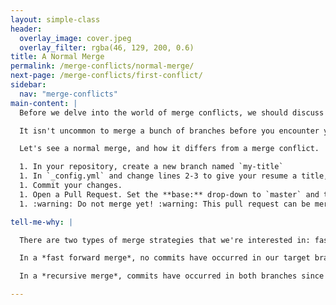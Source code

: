 ```yaml
---
layout: simple-class
header:
  overlay_image: cover.jpeg
  overlay_filter: rgba(46, 129, 200, 0.6)
title: A Normal Merge
permalink: /merge-conflicts/normal-merge/
next-page: /merge-conflicts/first-conflict/
sidebar:
  nav: "merge-conflicts"
main-content: |
  Before we delve into the world of merge conflicts, we should discuss what a merge is normally doing. When you take some commits from, say, `new-feature` branch and merge them into `master` you are simply applying the commits that you made on the `new-feature` branch on the `master` branch.

  It isn't uncommon to merge a bunch of branches before you encounter your first merge conflict. That is because Git is really smart when it comes merging. But, sometimes you and another collaborator both have an idea for a change to the same code and Git needs you to examine the conflicting changes before it can successfully implement the changes.

  Let's see a normal merge, and how it differs from a merge conflict.

  1. In your repository, create a new branch named `my-title`
  1. In `_config.yml` and change lines 2-3 to give your resume a title, and a description.
  1. Commit your changes.
  1. Open a Pull Request. Set the **base:** drop-down to `master` and the **compare:** drop-down of `my-title`
  1. :warning: Do not merge yet! :warning: This pull request can be merged and contains no conflicts. This is because no conflicting commits appear on `master`, the target of our merge. We will introduce a conflict and merge in the following page.

tell-me-why: |

  There are two types of merge strategies that we're interested in: fast forward and recursive

  In a *fast forward merge*, no commits have occurred in our target branch since we branched. Therefore, the easiest way to combine the changes from both branches is to fast-forward the HEAD pointer your most recent commit on the topic branch. Because the history of both branches is one and the same, there no competition and, therefore, no possibility for merge conflicts in a fast forward merge.

  In a *recursive merge*, commits have occurred in both branches since we branched. Not all recursive merges result in conflicts, but when the new history (since merging) of both branches attempt to edit the same line of the same file, a merge conflict will appear.

---
```

